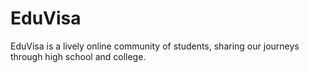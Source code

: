 # EduVisa
EduVisa is a lively online community of students, sharing our journeys through high school and college.
